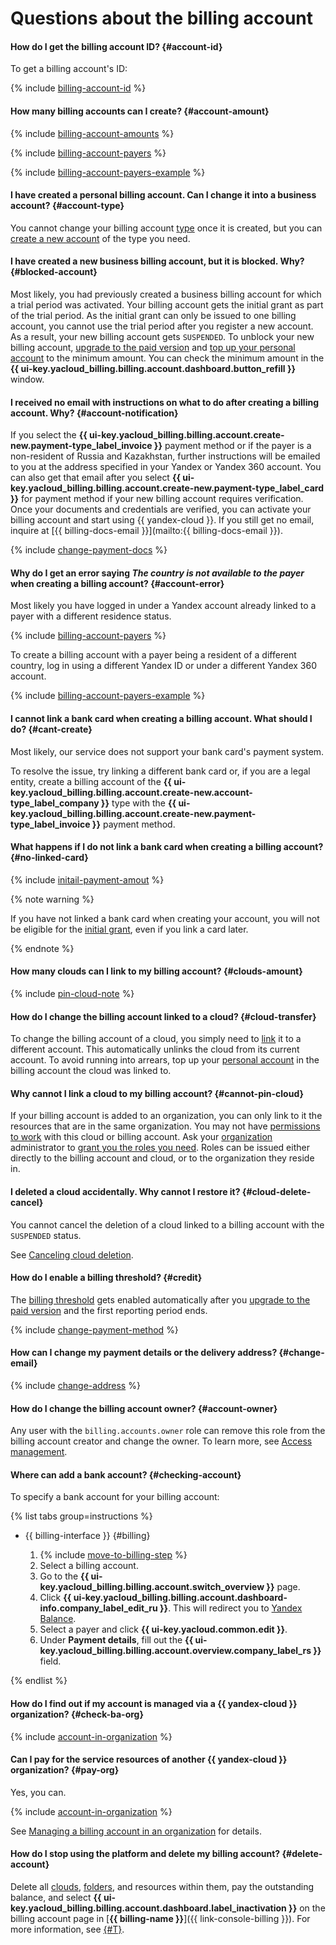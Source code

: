 # Questions about the billing account

#### How do I get the billing account ID? {#account-id}

To get a billing account's ID:

{% include [billing-account-id](../../_includes/billing/billing-account-id.md) %}

#### How many billing accounts can I create? {#account-amount}

{% include [billing-account-amounts](../../billing/_includes/billing-account-amounts.md) %}

{% include [billing-account-payers](../../billing/_includes/billing-account-payers.md) %}

{% include [billing-account-payers-example](../../billing/_includes/billing-account-payers-example.md) %}

#### I have created a personal billing account. Can I change it into a business account? {#account-type}

You cannot change your billing account [type](../../billing/concepts/billing-account.md#ba-types) once it is created, but you can [create a new account](../../billing/operations/create-new-account.md) of the type you need.

#### I have created a new business billing account, but it is blocked. Why? {#blocked-account}

Most likely, you had previously created a business billing account for which a trial period was activated. Your billing account gets the initial grant as part of the trial period. As the initial grant can only be issued to one billing account, you cannot use the trial period after you register a new account. As a result, your new billing account gets `SUSPENDED`.
To unblock your new billing account, [upgrade to the paid version](../../billing/operations/activate-commercial.md) and [top up your personal account](../../billing/operations/pay-the-bill.md) to the minimum amount. You can check the minimum amount in the **{{ ui-key.yacloud_billing.billing.account.dashboard.button_refill }}** window.

#### I received no email with instructions on what to do after creating a billing account. Why? {#account-notification}

If you select the **{{ ui-key.yacloud_billing.billing.account.create-new.payment-type_label_invoice }}** payment method or if the payer is a non-resident of Russia and Kazakhstan, further instructions will be emailed to you at the address specified in your Yandex or Yandex 360 account. You can also get that email after you select **{{ ui-key.yacloud_billing.billing.account.create-new.payment-type_label_card }}** for payment method if your new billing account requires verification. Once your documents and credentials are verified, you can activate your billing account and start using {{ yandex-cloud }}.
If you still get no email, inquire at [{{ billing-docs-email }}](mailto:{{ billing-docs-email }}).

{% include [change-payment-docs](../../billing/_includes/change-payment-docs.md) %}

#### Why do I get an error saying _The country is not available to the payer_ when creating a billing account? {#account-error}

Most likely you have logged in under a Yandex account already linked to a payer with a different residence status. 

{% include [billing-account-payers](../../billing/_includes/billing-account-payers.md) %}

To create a billing account with a payer being a resident of a different country, log in using a different Yandex ID or under a different Yandex 360 account. 

{% include [billing-account-payers-example](../../billing/_includes/billing-account-payers-example.md) %}

#### I cannot link a bank card when creating a billing account. What should I do? {#cant-create}

Most likely, our service does not support your bank card's payment system.

To resolve the issue, try linking a different bank card or, if you are a legal entity, create a billing account of the **{{ ui-key.yacloud_billing.billing.account.create-new.account-type_label_company }}** type with the **{{ ui-key.yacloud_billing.billing.account.create-new.payment-type_label_invoice }}** payment method.

#### What happens if I do not link a bank card when creating a billing account? {#no-linked-card}

{% include [initail-payment-amout](../../_includes/billing/initial-payment-amount.md) %}

{% note warning %}

If you have not linked a bank card when creating your account, you will not be eligible for the [initial grant](../../billing/concepts/bonus-account.md), even if you link a card later.

{% endnote %}

#### How many clouds can I link to my billing account? {#clouds-amount}

{% include [pin-cloud-note](../../billing/_includes/pin-cloud-note.md) %}

#### How do I change the billing account linked to a cloud? {#cloud-transfer}

To change the billing account of a cloud, you simply need to [link](../../billing/operations/pin-cloud.md) it to a different account. This automatically unlinks the cloud from its current account. To avoid running into arrears, top up your [personal account](../../billing/concepts/personal-account.md) in the billing account the cloud was linked to.

#### Why cannot I link a cloud to my billing account? {#cannot-pin-cloud}

If your billing account is added to an organization, you can only link to it the resources that are in the same organization. You may not have [permissions to work](../../billing/operations/pin-cloud.md#bind-roles) with this cloud or billing account. Ask your [organization](../../billing/concepts/organization.md) administrator to [grant you the roles you need](../../billing/security/index.md#set-role).
Roles can be issued either directly to the billing account and cloud, or to the organization they reside in.

#### I deleted a cloud accidentally. Why cannot I restore it? {#cloud-delete-cancel}

You cannot cancel the deletion of a cloud linked to a billing account with the `SUSPENDED` status.

See [Canceling cloud deletion](../../resource-manager/operations/cloud/delete-cancel.md).

#### How do I enable a billing threshold? {#credit}

The [billing threshold](../../billing/concepts/billing-threshold.md) gets enabled automatically after you [upgrade to the paid version](../../billing/operations/activate-commercial.md) and the first reporting period ends.

{% include [change-payment-method](../../billing/_includes/change-payment-method.md) %}

#### How can I change my payment details or the delivery address? {#change-email}

{% include [change-address](../../billing/_includes/change-address.md) %}


#### How do I change the billing account owner? {#account-owner}

Any user with the `billing.accounts.owner` role can remove this role from the billing account creator and change the owner. To learn more, see [Access management](../../billing/security/index.md).

#### Where can add a bank account? {#checking-account}

To specify a bank account for your billing account:

{% list tabs group=instructions %}

- {{ billing-interface }} {#billing}

   1. {% include [move-to-billing-step](../../billing/_includes/move-to-billing-step.md) %}
   1. Select a billing account.
   1. Go to the **{{ ui-key.yacloud_billing.billing.account.switch_overview }}** page.
   1. Click **{{ ui-key.yacloud_billing.billing.account.dashboard-info.company_label_edit_ru }}**.
      This will redirect you to [Yandex Balance](https://balance.yandex.ru/).
   1. Select a payer and click **{{ ui-key.yacloud.common.edit }}**.
   1. Under **Payment details**, fill out the **{{ ui-key.yacloud_billing.billing.account.overview.company_label_rs }}** field.

{% endlist %}

#### How do I find out if my account is managed via a {{ yandex-cloud }} organization? {#check-ba-org}

{% include [account-in-organization](../../_includes/billing/check-account-organization.md) %}

#### Can I pay for the service resources of another {{ yandex-cloud }} organization? {#pay-org}

Yes, you can.

{% include [account-in-organization](../../_includes/billing/pay-resouces-of-another-organization.md) %}

See [Managing a billing account in an organization](../../billing/concepts/organization.md) for details.

#### How do I stop using the platform and delete my billing account? {#delete-account}


Delete all [clouds](../../resource-manager/concepts/resources-hierarchy.md#cloud), [folders](../../resource-manager/concepts/resources-hierarchy.md#folder), and resources within them, pay the outstanding balance, and select **{{ ui-key.yacloud_billing.billing.account.dashboard.label_inactivation }}** on the billing account page in [**{{ billing-name }}**]({{ link-console-billing }}). For more information, see [{#T}](../../billing/operations/delete-account.md).


